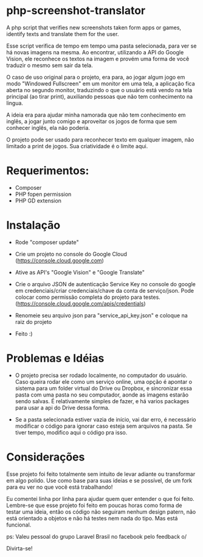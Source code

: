 # php-screenshot-translator
A php script that verifies new screenshots taken form apps or games, identify texts and translate them for the user.

Esse script verifica de tempo em tempo uma pasta selecionada, para ver se há novas imagens na mesma. Ao encontrar, utilizando a API do Google Vision, ele reconhece os textos na imagem e provém uma forma de você traduzir o mesmo sem sair da tela.

O caso de uso original para o projeto, era para, ao jogar algum jogo em modo "Windowed Fullscreen" em um monitor em uma tela, a aplicação fica aberta no segundo monitor, traduzindo o que o usuário está vendo na tela principal (ao tirar print), auxiliando pessoas que não tem conhecimento na lingua.

A ideia era para ajudar minha namorada que não tem conhecimento em inglês, a jogar junto comigo e aproveitar os jogos de forma que sem conhecer inglês, ela não poderia.  

O projeto pode ser usado para reconhecer texto em qualquer imagem, não limitado a print de jogos.  Sua criatividade é o limite aqui.

# Requerimentos:

- Composer
- PHP fopen permission
- PHP GD extension

# Instalação

- Rode "composer update"

- Crie um projeto no console do Google Cloud (https://console.cloud.google.com)

- Ative as API's "Google Vision" e "Google Translate"

- Crie o arquivo JSON de autenticação Service Key no console do google em credenciais/criar credenciais/chave da conta de serviço/json. Pode colocar como permissão completa do projeto para testes. (https://console.cloud.google.com/apis/credentials)

- Renomeie seu arquivo json para "service_api_key.json" e coloque na raiz do projeto

- Feito :)

# Problemas e Idéias

- O projeto precisa ser rodado localmente, no computador do usuário. Caso queira rodar ele como um serviço online, uma opção é apontar o sistema para um folder virtual do Drive ou Dropbox, e sincronizar essa pasta com uma pasta no seu computador, aonde as imagens estarão sendo salvas. É relativamente simples de fazer, e há varios packages para usar a api do Drive dessa forma. 

- Se a pasta selecionada estiver vazia de início, vai dar erro, é necessário modificar o código para ignorar caso esteja sem arquivos na pasta. Se tiver tempo, modifico aqui o código pra isso.

# Considerações

Esse projeto foi feito totalmente sem intuito de levar adiante ou transformar em algo polido. Use como base para suas ideias e se possível, de um fork para eu ver no que você está trabalhando!

Eu comentei linha por linha para ajudar quem quer entender o que foi feito. Lembre-se que esse projeto foi feito em poucas horas como forma de testar uma ideia, então os código não seguiram nenhum design patern, não está orientado a objetos e não há testes nem nada do tipo. Mas está funcional.

ps: Valeu pessoal do grupo Laravel Brasil no facebook pelo feedback o/

Divirta-se!
